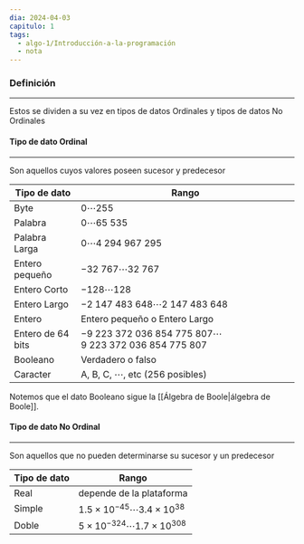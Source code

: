 ```yaml
---
dia: 2024-04-03
capitulo: 1
tags:
  - algo-1/Introducción-a-la-programación
  - nota
---
```

### Definición
---
Estos se dividen a su vez en tipos de datos Ordinales y tipos de datos No Ordinales

#### Tipo de dato Ordinal
---
Son aquellos cuyos valores poseen sucesor y predecesor

| Tipo de dato        | Rango                                                         |
| ------------------- | ------------------------------------------------------------- |
| Byte                | $0 \cdots 255$                                                |
| Palabra             | $0 \cdots 65~535$                                             |
| Palabra Larga       | $0 \cdots 4~294~967~295$                                      |
| Entero pequeño      | $-32~767 \cdots 32~767$                                       |
| Entero Corto        | $-128 \cdots 128$                                             |
| Entero Largo        | $-2~147~483~648 \cdots 2~147~483~648$                         |
| Entero              | Entero pequeño o Entero Largo                                 |
| Entero de $64$ bits | $-9~223~372~036~854~775~807 \cdots 9~223~372~036~854~775~807$ |
| Booleano            | Verdadero o falso                                             |
| Caracter            | A, B, C, $\cdots$, etc ($256$ posibles)                       |

Notemos que el dato Booleano sigue la [[Álgebra de Boole|álgebra de Boole]].

#### Tipo de dato No Ordinal
---
Son aquellos que no pueden determinarse su sucesor y un predecesor

| Tipo de dato | Rango                                           |
| ------------ | ----------------------------------------------- |
| Real         | depende de la plataforma                        |
| Simple       | $1.5 \times 10^{-45} \cdots 3.4 \times 10^{38}$ |
| Doble        | $5 \times 10^{-324} \cdots 1.7 \times 10^{308}$ |